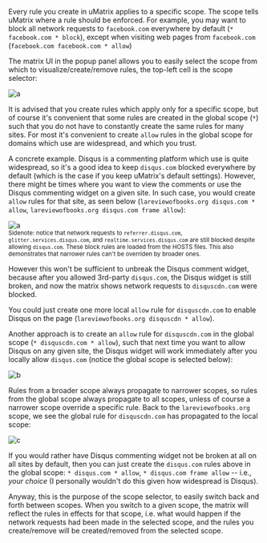 Every rule you create in uMatrix applies to a specific scope. The scope tells uMatrix where a rule should be enforced. For example, you may want to block all network requests to `facebook.com` everywhere by default (`* facebook.com * block`), except when visiting web pages from `facebook.com` (`facebook.com facebook.com * allow`)

 The matrix UI in the popup panel allows you to easily select the scope from which to visualize/create/remove rules, the top-left cell is the scope selector:

![a](https://user-images.githubusercontent.com/585534/33131928-17587830-cf66-11e7-8a69-30902ac4ac87.png)

It is advised that you create rules which apply only for a specific scope, but of course it's convenient that some rules are created in the global scope (`*`) such that you do not have to constantly create the same rules for many sites. For most it's convenient to create `allow` rules in the global scope for domains which use are widespread, and which you trust.

A concrete example. Disqus is a commenting platform which use is quite widespread, so it's a good idea to keep `disqus.com` blocked everywhere by default (which is the case if you keep uMatrix's default settings). However, there might be times where you want to view the comments or use the Disqus commenting widget on a given site. In such case, you would create `allow` rules for that site, as seen below (`lareviewofbooks.org disqus.com * allow`, `lareviewofbooks.org disqus.com frame allow`):

![a](https://user-images.githubusercontent.com/585534/33133068-9c2f35aa-cf69-11e7-9d0b-edd09d36b5bf.png)<br><sup>Sidenote: notice that network requests to `referrer.disqus.com`, `glitter.services.disqus.com`, and `realtime.services.disqus.com` are still blocked despite allowing `disqus.com`. These block rules are loaded from the HOSTS files. This also demonstrates that narrower rules can't be overriden by broader ones.</sup>

However this won't be sufficient to unbreak the Disqus comment widget, because after you allowed 3rd-party `disqus.com`, the Disqus widget is still broken, and now the matrix shows network requests to `disquscdn.com` were blocked.

You could just create one more local `allow` rule for `disquscdn.com` to enable Disqus on the page (`lareviewofbooks.org disquscdn * allow`).

Another approach is to create an `allow` rule for `disquscdn.com` in the global scope (`* disquscdn.com * allow`), such that next time you want to allow Disqus on any given site, the Disqus widget will work immediately after you locally allow `disqus.com` (notice the global scope is selected below):

![b](https://user-images.githubusercontent.com/585534/33133245-2e421de0-cf6a-11e7-9542-0dbb98e023aa.png)

Rules from a broader scope always propagate to narrower scopes, so rules from the global scope always propagate to all scopes, unless of course a narrower scope override a specific rule. Back to the `lareviewofbooks.org` scope, we see the global rule for `disquscdn.com` has propagated to the local scope:

![c](https://user-images.githubusercontent.com/585534/33133562-30a7f900-cf6b-11e7-93b1-934e80090cd4.png)

If you would rather have Disqus commenting widget not be broken at all on all sites by default, then you can just create the `disqus.com` rules above in the global scope: `* disqus.com * allow`, `* disqus.com frame allow` -- i.e., _your choice_ (I personally wouldn't do this given how widespread is Disqus).

Anyway, this is the purpose of the scope selector, to easily switch back and forth between scopes. When you switch to a given scope, the matrix will reflect the rules in effects for that scope, i.e. what would happen if the network requests had been made in the selected scope, and the rules you create/remove will be created/removed from the selected scope.